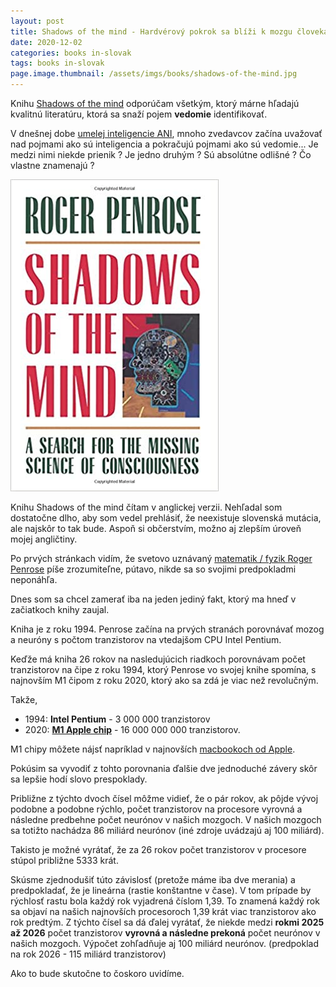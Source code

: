 ```yaml
---
layout: post
title: Shadows of the mind - Hardvérový pokrok sa blíži k mozgu človeka
date: 2020-12-02
categories: books in-slovak
tags: books in-slovak
page.image.thumbnail: /assets/imgs/books/shadows-of-the-mind.jpg
---
```


Knihu [Shadows of the mind](https://www.amazon.com/Shadows-Mind-Missing-Science-Consciousness/dp/0195106466) odporúčam všetkým, ktorý márne hľadajú kvalitnú literatúru, ktorá
sa snaží pojem **vedomie** identifikovať.

V dnešnej dobe [umelej inteligencie ANI](https://peterszatmary.com/ai/artificial-narrow-intelligence.html), mnoho zvedavcov
začína uvažovať nad pojmami ako sú inteligencia a pokračujú pojmami ako sú vedomie... 
Je medzi nimi niekde prienik ? Je jedno druhým ? Sú absolútne odlišné ? Čo vlastne znamenajú ?

[![Shadows of the mind](/assets/imgs/books/shadows-of-the-mind.jpg)](https://www.amazon.com/Shadows-Mind-Missing-Science-Consciousness/dp/0195106466)

Knihu Shadows of the mind čítam v anglickej verzii. Nehľadal som dostatočne dlho, aby
som vedel prehlásiť, že neexistuje slovenská mutácia, ale najskôr to tak bude. Aspoň si občerstvím, možno
aj zlepším úroveň mojej angličtiny.

Po prvých stránkach vidím, že svetovo uznávaný [matematik / fyzik Roger Penrose](https://en.wikipedia.org/wiki/Roger_Penrose) 
píše zrozumiteľne, pútavo, nikde sa so svojimi predpokladmi neponáhľa.


Dnes som sa chcel zamerať iba na jeden jediný fakt, ktorý ma hneď v začiatkoch knihy zaujal.

Kniha je z roku 1994. Penrose začína na prvých stranách porovnávať mozog a neuróny s počtom tranzistorov na 
vtedajšom CPU Intel Pentium. 

Keďže má kniha 26 rokov na nasledujúcich riadkoch porovnávam počet tranzistorov na čipe z roku 1994, ktorý Penrose vo
svojej knihe spomína, s najnovším M1 čipom z roku 2020, ktorý ako sa zdá je viac než revolučným.

Takže,

- 1994: **Intel Pentium** - 3 000 000 tranzistorov
- 2020: **[M1 Apple chip](https://www.apple.com/mac/m1/)** - 16 000 000 000 tranzistorov.

M1 chipy môžete nájsť napríklad v najnovších [macbookoch od Apple](https://www.alza.sk/macbook-air-13-m1-vesmirne-sivy-sk-2020-d6252254.htm?o=2).

Pokúsim sa vyvodiť z tohto porovnania ďalšie dve jednoduché závery skôr sa lepšie hodí slovo prespoklady.

Približne z týchto dvoch čísel môžme vidieť, že o pár rokov, ak pôjde vývoj podobne a podobne rýchlo, 
počet tranzistorov na procesore vyrovná a následne predbehne počet neurónov v našich mozgoch. 
V našich mozgoch sa totižto nachádza 86 miliárd neurónov (iné zdroje uvádzajú aj 100 miliárd).

Takisto je možné vyrátať, že za 26 rokov počet tranzistorov v procesore stúpol približne 5333 krát.

Skúsme zjednodušiť túto závislosť (pretože máme iba dve merania) a predpokladať, že je lineárna (rastie konštantne v čase). V tom prípade
by rýchlosť rastu bola každý rok vyjadrená číslom 1,39. To znamená každý rok sa objaví na našich najnovších procesoroch 1,39 krát viac tranzistorov ako rok predtým.
Z týchto čísel sa dá ďalej vyrátať, že niekde medzi **rokmi 2025 až 2026** počet tranzistorov **vyrovná a následne prekoná**
počet neurónov v našich mozgoch. Výpočet zohľadňuje aj 100 miliárd neurónov. (predpoklad na rok 2026 - 115 miliárd tranzistorov)

Ako to bude skutočne to čoskoro uvidíme.







